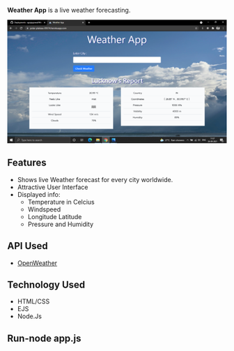**Weather App** is a live weather forecasting.

![ScreenShots](https://github.com/agrajagrawal/WeatherApp/blob/master/WeatherApp.png)

## Features

* Shows live Weather forecast for every city worldwide.
* Attractive User Interface
* Displayed info:
  * Temperature in Celcius
  * Windspeed 
  * Longitude Latitude 
  * Pressure and Humidity
  
## API Used 

* [OpenWeather](https://openweathermap.org/)

## Technology Used

* HTML/CSS
* EJS
* Node.Js

## Run-node app.js
